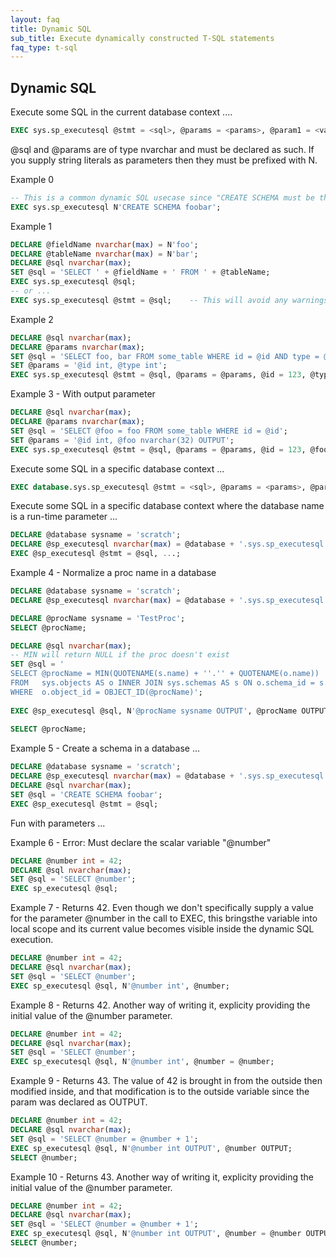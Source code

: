 ```yaml
---
layout: faq
title: Dynamic SQL
sub_title: Execute dynamically constructed T-SQL statements
faq_type: t-sql
---
```


## Dynamic SQL

Execute some SQL in the current database context ....

```sql
EXEC sys.sp_executesql @stmt = <sql>, @params = <params>, @param1 = <value1>, ..., @paramN = <valueN>
```

@sql and @params are of type nvarchar and must be declared as such.  If you supply string literals as parameters then
they must be prefixed with N.

Example 0

```sql
-- This is a common dynamic SQL usecase since "CREATE SCHEMA must be the first statement in a query batch"
EXEC sys.sp_executesql N'CREATE SCHEMA foobar';
```

Example 1

```sql
DECLARE @fieldName nvarchar(max) = N'foo';
DECLARE @tableName nvarchar(max) = N'bar';
DECLARE @sql nvarchar(max);
SET @sql = 'SELECT ' + @fieldName + ' FROM ' + @tableName;
EXEC sys.sp_executesql @sql;
-- or ...
EXEC sys.sp_executesql @stmt = @sql;    -- This will avoid any warnings about non-named params
```

Example 2

```sql
DECLARE @sql nvarchar(max);
DECLARE @params nvarchar(max);
SET @sql = 'SELECT foo, bar FROM some_table WHERE id = @id AND type = @type';
SET @params = '@id int, @type int';
EXEC sys.sp_executesql @stmt = @sql, @params = @params, @id = 123, @type = 42;
```

Example 3 - With output parameter

```sql
DECLARE @sql nvarchar(max);
DECLARE @params nvarchar(max);
SET @sql = 'SELECT @foo = foo FROM some_table WHERE id = @id';
SET @params = '@id int, @foo nvarchar(32) OUTPUT';
EXEC sys.sp_executesql @stmt = @sql, @params = @params, @id = 123, @foo OUTPUT;
```
	
Execute some SQL in a specific database context ...

```sql
EXEC database.sys.sp_executesql @stmt = <sql>, @params = <params>, @param1 = <value1>, ..., @paramN = <valueN>
```

Execute some SQL in a specific database context where the database name is a run-time parameter ...

```sql
DECLARE @database sysname = 'scratch';
DECLARE @sp_executesql nvarchar(max) = @database + '.sys.sp_executesql';
EXEC @sp_executesql @stmt = @sql, ...;
```

Example 4 - Normalize a proc name in a database

```sql
DECLARE @database sysname = 'scratch';
DECLARE @sp_executesql nvarchar(max) = @database + '.sys.sp_executesql';

DECLARE @procName sysname = 'TestProc';
SELECT @procName;

DECLARE @sql nvarchar(max);
-- MIN will return NULL if the proc doesn't exist
SET @sql = '
SELECT @procName = MIN(QUOTENAME(s.name) + ''.'' + QUOTENAME(o.name))
FROM   sys.objects AS o INNER JOIN sys.schemas AS s ON o.schema_id = s.schema_id
WHERE  o.object_id = OBJECT_ID(@procName)';
	
EXEC @sp_executesql @sql, N'@procName sysname OUTPUT', @procName OUTPUT;
	
SELECT @procName;
```

Example 5 - Create a schema in a database ...

```sql
DECLARE @database sysname = 'scratch';
DECLARE @sp_executesql nvarchar(max) = @database + '.sys.sp_executesql';
DECLARE @sql nvarchar(max);
SET @sql = 'CREATE SCHEMA foobar';
EXEC @sp_executesql @stmt = @sql;
```

Fun with parameters ...

Example 6 - Error: Must declare the scalar variable "@number"

```sql
DECLARE @number int = 42;
DECLARE @sql nvarchar(max);
SET @sql = 'SELECT @number';
EXEC sp_executesql @sql;
```

Example 7 - Returns 42.  Even though we don't specifically supply a value for the parameter @number in the call to EXEC,
this bringsthe variable into local scope and its current value becomes visible inside the dynamic SQL execution.

```sql
DECLARE @number int = 42;
DECLARE @sql nvarchar(max);
SET @sql = 'SELECT @number';
EXEC sp_executesql @sql, N'@number int', @number;
```

Example 8 - Returns 42.  Another way of writing it, explicity providing the initial value of the @number parameter.

```sql
DECLARE @number int = 42;
DECLARE @sql nvarchar(max);
SET @sql = 'SELECT @number';
EXEC sp_executesql @sql, N'@number int', @number = @number;
```

Example 9 - Returns 43.  The value of 42 is brought in from the outside then modified inside, and that modification is
to the outside variable since the param was declared as OUTPUT.

```sql
DECLARE @number int = 42;
DECLARE @sql nvarchar(max);
SET @sql = 'SELECT @number = @number + 1';
EXEC sp_executesql @sql, N'@number int OUTPUT', @number OUTPUT;
SELECT @number;
```

Example 10 - Returns 43.  Another way of writing it, explicity providing the initial value of the @number parameter.

```sql
DECLARE @number int = 42;
DECLARE @sql nvarchar(max);
SET @sql = 'SELECT @number = @number + 1';
EXEC sp_executesql @sql, N'@number int OUTPUT', @number = @number OUTPUT;
SELECT @number;
```